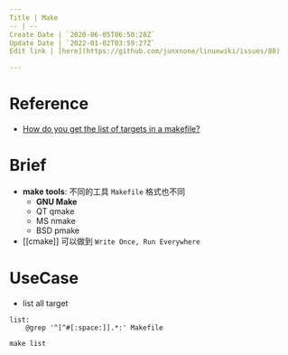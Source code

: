 ```yaml
---
Title | Make
-- | --
Create Date | `2020-06-05T06:50:28Z`
Update Date | `2022-01-02T03:59:27Z`
Edit link | [here](https://github.com/junxnone/linuxwiki/issues/80)

---
```

# Reference
- [How do you get the list of targets in a makefile?](https://stackoverflow.com/questions/4219255/how-do-you-get-the-list-of-targets-in-a-makefile)

# Brief
- **make tools**: 不同的工具 `Makefile` 格式也不同
  - **GNU Make**
  - QT qmake
  - MS nmake
  - BSD pmake
- [[cmake]] 可以做到 `Write Once, Run Everywhere`





# UseCase

- list all target

```
list:
    @grep '^[^#[:space:]].*:' Makefile
```
```
make list
```
